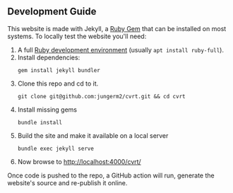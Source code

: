 ## Development Guide

This website is made with Jekyll, a [Ruby Gem](https://jekyllrb.com/docs/ruby-101/#gems) that can be installed on most systems. To locally test the website you'll need:

1. A full [Ruby development environment](https://www.ruby-lang.org/en/documentation/installation/#apt) (usually `apt install ruby-full`).
2. Install dependencies:
    ```
    gem install jekyll bundler
    ```
3. Clone this repo and cd to it.
    ```
    git clone git@github.com:jungerm2/cvrt.git && cd cvrt
    ```
4. Install missing gems
    ```
    bundle install
    ```
5. Build the site and make it available on a local server
    ```
    bundle exec jekyll serve
    ```
6. Now browse to [http://localhost:4000/cvrt/](http://localhost:4000/cvrt/)

Once code is pushed to the repo, a GitHub action will run, generate the website's source and re-publish it online.  